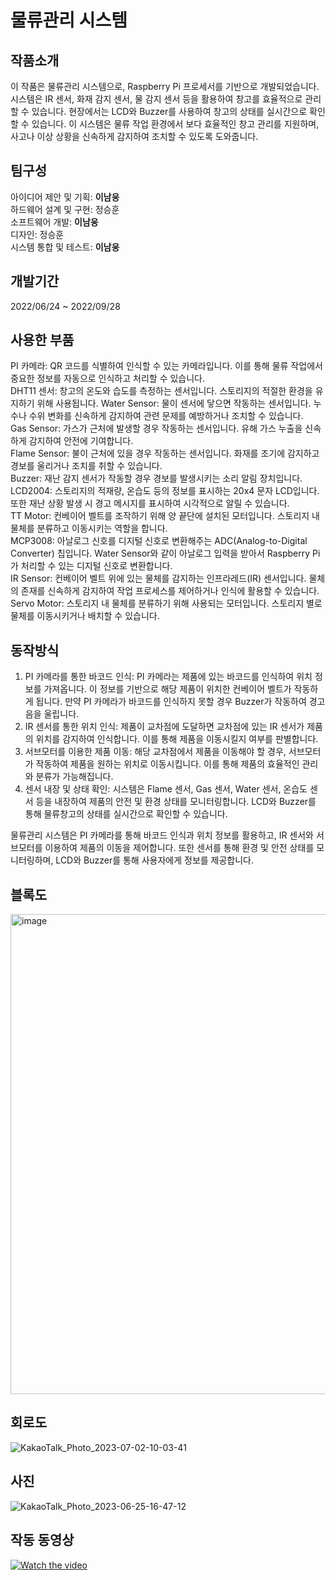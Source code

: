 # 물류관리 시스템

## 작품소개
이 작품은 물류관리 시스템으로, Raspberry Pi 프로세서를 기반으로 개발되었습니다. 시스템은 IR 센서, 화재 감지 센서, 물 감지 센서 등을 활용하여 창고를 효율적으로 관리할 수 있습니다. 현장에서는 LCD와 Buzzer를 사용하여 창고의 상태를 실시간으로 확인할 수 있습니다. 이 시스템은 물류 작업 환경에서 보다 효율적인 창고 관리를 지원하며, 사고나 이상 상황을 신속하게 감지하여 조치할 수 있도록 도와줍니다.

## 팀구성
아이디어 제안 및 기획: **이남웅**   
하드웨어 설계 및 구현: 정승훈   
소프트웨어 개발: **이남웅**   
디자인: 정승훈   
시스템 통합 및 테스트: **이남웅**   

## 개발기간
2022/06/24 ~ 2022/09/28

## 사용한 부품
PI 카메라: QR 코드를 식별하여 인식할 수 있는 카메라입니다. 이를 통해 물류 작업에서 중요한 정보를 자동으로 인식하고 처리할 수 있습니다.   
DHT11 센서: 창고의 온도와 습도를 측정하는 센서입니다. 스토리지의 적절한 환경을 유지하기 위해 사용됩니다.
Water Sensor: 물이 센서에 닿으면 작동하는 센서입니다. 누수나 수위 변화를 신속하게 감지하여 관련 문제를 예방하거나 조치할 수 있습니다.   
Gas Sensor: 가스가 근처에 발생할 경우 작동하는 센서입니다. 유해 가스 누출을 신속하게 감지하여 안전에 기여합니다.   
Flame Sensor: 불이 근처에 있을 경우 작동하는 센서입니다. 화재를 조기에 감지하고 경보를 울리거나 조치를 취할 수 있습니다.   
Buzzer: 재난 감지 센서가 작동할 경우 경보를 발생시키는 소리 알림 장치입니다.   
LCD2004: 스토리지의 적재량, 온습도 등의 정보를 표시하는 20x4 문자 LCD입니다. 또한 재난 상황 발생 시 경고 메시지를 표시하여 시각적으로 알릴 수 있습니다.   
TT Motor: 컨베이어 벨트를 조작하기 위해 양 끝단에 설치된 모터입니다. 스토리지 내 물체를 분류하고 이동시키는 역할을 합니다.   
MCP3008: 아날로그 신호를 디지털 신호로 변환해주는 ADC(Analog-to-Digital Converter) 칩입니다.    Water Sensor와 같이 아날로그 입력을 받아서 Raspberry Pi가 처리할 수 있는 디지털 신호로 변환합니다.   
IR Sensor: 컨베이어 벨트 위에 있는 물체를 감지하는 인프라레드(IR) 센서입니다. 물체의 존재를 신속하게 감지하여 작업 프로세스를 제어하거나 인식에 활용할 수 있습니다.   
Servo Motor: 스토리지 내 물체를 분류하기 위해 사용되는 모터입니다. 스토리지 별로 물체를 이동시키거나 배치할 수 있습니다.   

## 동작방식
1. PI 카메라를 통한 바코드 인식: PI 카메라는 제품에 있는 바코드를 인식하여 위치 정보를 가져옵니다. 이 정보를 기반으로 해당 제품이 위치한 컨베이어 벨트가 작동하게 됩니다. 만약 PI 카메라가 바코드를 인식하지 못할 경우 Buzzer가 작동하여 경고음을 울립니다.   
2. IR 센서를 통한 위치 인식: 제품이 교차점에 도달하면 교차점에 있는 IR 센서가 제품의 위치를 감지하여 인식합니다. 이를 통해 제품을 이동시킬지 여부를 판별합니다.   
3. 서브모터를 이용한 제품 이동: 해당 교차점에서 제품을 이동해야 할 경우, 서브모터가 작동하여 제품을 원하는 위치로 이동시킵니다. 이를 통해 제품의 효율적인 관리와 분류가 가능해집니다.   
4. 센서 내장 및 상태 확인: 시스템은 Flame 센서, Gas 센서, Water 센서, 온습도 센서 등을 내장하여 제품의 안전 및 환경 상태를 모니터링합니다. LCD와 Buzzer를 통해 물류창고의 상태를 실시간으로 확인할 수 있습니다.

물류관리 시스템은 PI 카메라를 통해 바코드 인식과 위치 정보를 활용하고, IR 센서와 서브모터를 이용하여 제품의 이동을 제어합니다. 또한 센서를 통해 환경 및 안전 상태를 모니터링하며, LCD와 Buzzer를 통해 사용자에게 정보를 제공합니다.

## 블록도
<img width="768" alt="image" src="https://github.com/namwlee99/logistics_management_system/assets/123155552/e7ba58fe-69ec-4378-99d4-6f4615f3e3cb">


## 회로도
![KakaoTalk_Photo_2023-07-02-10-03-41](https://github.com/namwlee99/logistics_management_system/assets/123155552/1fdc1679-29d2-47a5-b8c3-d5961d5cff7e)


## 사진
![KakaoTalk_Photo_2023-06-25-16-47-12](https://github.com/namwlee99/logistics_management_system/assets/123155552/987fcad2-236b-4408-970e-6b779f5ea6cc)


## 작동 동영상
[![Watch the video](https://img.youtube.com/vi/YHekVKBjydo/0.jpg)](https://youtu.be/YHekVKBjydo)
